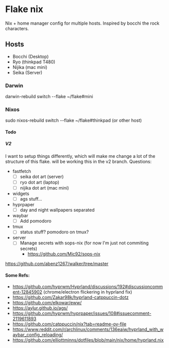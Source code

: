 # Flake nix
Nix + home manager config for multiple hosts. Inspired by bocchi the rock
characters.

## Hosts
- Bocchi (Desktop)
- Ryo (thinkpad T480)
- Nijika (mac mini)
- Seika (Server)

### Darwin
darwin-rebuild switch --flake ~/flake#mini

### Nixos
sudo nixos-rebuild switch --flake ~/flake#thinkpad (or other host)

#### Todo

##### V2
I want to setup things differently, which will make me change a lot of the
structure of this flake. will be working this in the v2 branch. Questions:

- fastfetch
    - [ ] seika dot art (server)
    - [ ] ryo dot art (laptop)
    - [ ] nijika dot art (mac mini)

- widgets
    - [ ] ags stuff...

- hyprpaper
    - [ ] day and night wallpapers separated

- waybar
    - [ ] Add pomodoro

- tmux
    - [ ] status stuff? pomodoro on tmux?

- server
    - [ ] Manage secrets with sops-nix (for now I'm just not commiting secrets)
        - https://github.com/Mic92/sops-nix

https://github.com/abenz1267/walker/tree/master

#### Some Refs:
- https://github.com/hyprwm/Hyprland/discussions/192#discussioncomment-12845902
(chrome/electron flickering in hyprland fix)
- https://github.com/Zakar98k/hyprland-catppuccin-dotz
- https://github.com/elkowar/eww/
- https://aylur.github.io/ags/
- https://github.com/hyprwm/hyprpaper/issues/108#issuecomment-2119611893
- https://github.com/catppuccin/nix?tab=readme-ov-file
- https://www.reddit.com/r/archlinux/comments/136eaiw/hyprland_with_waybar_config_reloading/
- https://github.com/elliottminns/dotfiles/blob/main/nix/home/hyprland.nix
